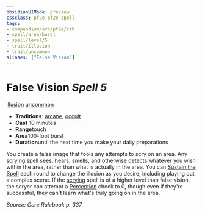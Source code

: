 ```yaml
---
obsidianUIMode: preview
cssclass: pf2e,pf2e-spell
tags:
- compendium/src/pf2e/crb
- spell/area/burst
- spell/level/5
- trait/illusion
- trait/uncommon
aliases: ["False Vision"]
---
```

# False Vision *Spell 5*   
[illusion](/rules/traits/illusion.md)  [uncommon](/rules/traits/uncommon.md)  

- **Traditions**: [arcane](/rules/traits/arcane.md), [occult](/rules/traits/occult.md)
- **Cast** 10 minutes 
- **Range**touch
- **Area**100-foot burst
- **Duration**until the next time you make your daily preparations

You create a false image that fools any attempts to scry on an area. Any [scrying](/compendium/spells/scrying.md) spell sees, hears, smells, and otherwise detects whatever you wish within the area, rather than what is actually in the area. You can [Sustain the Spell](/rules/actions/sustain-a-spell.md) each round to change the illusion as you desire, including playing out a complex scene. If the [scrying](/compendium/spells/scrying.md) spell is of a higher level than false vision, the scryer can attempt a [Perception](/compendium/skills.md#Perception) check to 0, though even if they're successful, they can't learn what's truly going on in the area.

*Source: Core Rulebook p. 337*